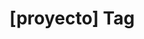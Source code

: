 ---
article_id: 0
description: List of articles under [proyecto] tag.
image: http://huntingbears.com.ve/static/img/site/mstile-310x310.png
layout: tag
slug: proyecto
title: '[proyecto] Tag'
---